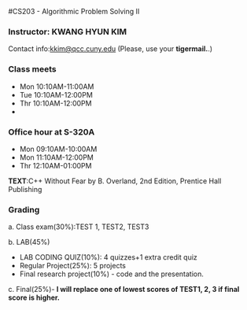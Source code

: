 #CS203 - Algorithmic Problem Solving II


### Instructor: KWANG HYUN KIM
Contact info:kkim@qcc.cuny.edu (Please, use your **tigermail.**.)

### Class meets
- Mon 10:10AM-11:00AM
- Tue 10:10AM-12:00PM
- Thr 10:10AM-12:00PM
- 
### Office hour at S-320A
- Mon 09:10AM-10:00AM
- Mon 11:10AM-12:00PM
- Thr 12:10AM-01:00PM

**TEXT**:C++ Without Fear by B. Overland, 2nd Edition, Prentice Hall Publishing

### Grading
a. Class exam(30%):TEST 1, TEST2, TEST3

b. LAB(45%)
 - LAB CODING QUIZ(10%): 4 quizzes+1 extra credit quiz
 - Regular Project(25%): 5 projects
 - Final research project(10%) - code and  the presentation.
 
c. Final(25%)- **I will replace one of lowest scores of TEST1, 2, 3 if final score is higher.**
